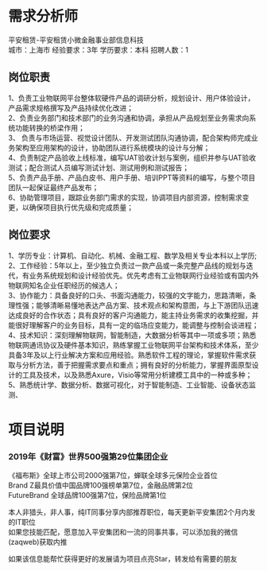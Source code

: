 # 需求分析师
平安租赁-平安租赁小微金融事业部信息科技  
城市：上海市 经验要求：3年 学历要求：本科  招聘人数：1

## 岗位职责
1、负责工业物联网平台整体软硬件产品的调研分析，规划设计、用户体验设计，产品需求规格撰写及产品持续优化改进；   
2、负责业务部门和技术部门的业务沟通和协调，承担从产品规划至业务需求向系统功能转换的桥梁作用；   
3、 负责与市场运营、视觉设计团队、开发测试团队沟通协调，配合架构师完成业务架构至应用架构的设计，协助团队进行系统模块的设计与分解；   
4、负责制定产品验收上线标准，编写UAT验收计划与案例，组织并参与UAT验收测试；配合测试人员编写测试计划、测试用例和测试报告；   
5、负责产品手册、产品白皮书、用户手册、培训PPT等资料的编写，与整个项目团队一起保证最终产品发布；   
6、协助管理项目，跟踪业务部门需求的实现，协调项目内部资源，控制需求变更，以确保项目执行优先级和完成质量；

## 岗位要求
1、学历专业：计算机、自动化、机械、金融工程、数学及相关专业本科以上学历;   
2、工作经验：5年以上，至少独立负责过一款产品或一条完整产品线的规划与迭代，有业务系统规划和设计经验优先。优先考虑有工业物联网行业经验或有国内外物联网知名企业任职经历的候选人；   
3、协作能力：具备良好的口头、书面沟通能力，较强的文字能力，思路清晰，条理性强；能够清晰易懂地表达产品方案、技术观点和架构意图，与上下游团队迅速达成良好的合作状态；具有良好的客户沟通能力，能主持业务需求的收集挖掘，并能很好理解客户的业务目标，具有一定的临场应变能力，能调整与控制会谈进程；   
4、技术知识：深刻理解物联网，智能制造，大数据分析等其中一项或多项；熟悉物联网通讯协议及硬件基本知识，熟练掌握工业物联网平台架构和技术体系，至少具备3年及以上行业解决方案和应用经验。熟悉软件工程的理论，掌握软件需求获取与分析方法，善于把握需求要点和重点；拥有良好的分析能力，掌握界面原型设计的工具及技术，以及熟悉Axure，Visio等常用分析建模工具中的一种或多种；   
5、熟悉统计学、数据分析、数据可视化，对于智能制造、工业智能、设备状态监测、

# 项目说明

### 2019年《财富》世界500强第29位集团企业
《福布斯》全球上市公司2000强第7位，蝉联全球多元保险企业首位  
Brand Z最具价值中国品牌100强榜单第7位，金融品牌第2位  
FutureBrand 全球品牌100强第7位，保险品牌第1位

本人非猎头，非人事，纯IT同事分享内部推荐职位，每天更新平安集团2个月内发的IT职位  
如果您技能匹配，愿意加入平安集团和一流的同事共事，可以添加我的微信(zaqweb)获取内推 

如果该信息能帮忙获得更好的发展请为项目点亮Star，转发给有需要的朋友




